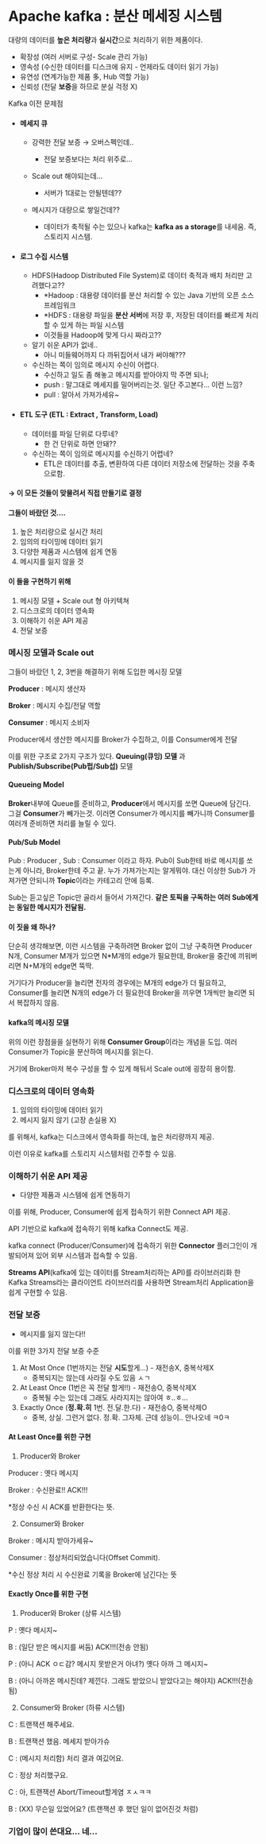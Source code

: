 # Apache kafka : 분산 메세징 시스템

대량의 데이터를 **높은 처리량**과 **실시간**으로 처리하기 위한 제품이다.

* 확장성 (여러 서버로 구성- Scale 관리 가능)
* 영속성  (수신한 데이터를 디스크에 유지 - 언제라도 데이터 읽기 가능)
* 유연성 (연계가능한 제품 多, Hub 역할 가능)
* 신뢰성 (전달 **보증**을 하므로 분실 걱정 X)

Kafka 이전 문제점

* #### 메세지 큐
  * 강력한 전달 보증 → 오버스펙인데..
    * 전달 보증보다는 처리 위주로...

  * Scale out 해야되는데...
    * 서버가 1대로는 안될텐데??
  * 메시지가 대량으로 쌓일건데??
    * 데이터가 축적될 수는 있으나 kafka는 **kafka as a storage**를 내세움. 즉, 스토리지 시스템.

* #### 로그 수집 시스템

  * HDFS(Hadoop Distributed File System)로 데이터 축적과 배치 처리만 고려했다고??
    * *Hadoop : 대용량 데이터를 분산 처리할 수 있는 Java 기반의 오픈 소스 프레임워크
    * *HDFS : 대용량 파일을 **분산 서버**에 저장 후, 저장된 데이터를 빠르게 처리할 수 있게 하는 파일 시스템
    * 이것들을 Hadoop에 맞게 다시 짜라고??
  * 알기 쉬운 API가 없네..
    * 아니 미들웨어까지 다 까뒤집어서 내가 써야해???
  * 수신하는 쪽이 임의로 메시지 수신이 어렵다.
    * 수신하고 일도 좀 해놓고 메시지를 받아야지 막 주면 되나;
    * push : 말그대로 메세지를 밀어버리는것. 일단 주고본다... 이런 느낌?
    * pull : 알아서 가져가세유~

* #### ETL 도구 (ETL : Extract , Transform, Load)

  * 데이터를 파일 단위로 다루네?
    * 한 건 단위로 하면 안돼??
  * 수신하는 쪽이 임의로 메시지를 수신하기 어렵네?
    * ETL은 데이터를 추출, 변환하여 다른 데이터 저장소에 전달하는 것을 주축으로함.

#### → 이 모든 것들이 맞물려서 직접 만들기로 결정

#### 그들이 바랐던 것....

1. 높은 처리량으로 실시간 처리
2. 임의의 타이밍에 데이터 읽기
3. 다양한 제품과 시스템에 쉽게 연동
4. 메시지를 잃지 않을 것

#### 이 들을 구현하기 위해

1. 메시징 모델 + Scale out 형 아키텍쳐
2. 디스크로의 데이터 영속화
3. 이해하기 쉬운 API 제공
4. 전달 보증



### 메시징 모델과 Scale out

그들이 바랐던 1, 2, 3번을 해결하기 위해 도입한 메시징 모델

**Producer** : 메시지 생산자

**Broker** : 메시지 수집/전달 역할

**Consumer** : 메시지 소비자

Producer에서 생산한 메시지를 Broker가 수집하고, 이를 Consumer에게 전달

이를 위한 구조로 2가지 구조가 있다. **Queuing(큐잉) 모델** 과 **Publish/Subscribe(Pub펍/Sub섭)** 모델

#### Queueing Model

**Broker**내부에 Queue를 준비하고, **Producer**에서 메시지를 쏘면 Queue에 담긴다. 그걸 **Consumer**가 빼가는것. 이러면 Consumer가 메시지를 빼가니까 Consumer를 여러개 준비하면 처리를 늘릴 수 있다.

#### Pub/Sub Model

Pub : Producer , Sub : Consumer 이라고 하자. Pub이 Sub한테 바로 메시지를 쏘는게 아니라, Broker한테 주고 끝. 누가 가져가는지는 알게뭐야. 대신 이상한 Sub가 가져가면 안되니까 **Topic**이라는 카테고리 안에 등록.

Sub는 듣고싶은 Topic만 골라서 들어서 가져간다. **같은 토픽을 구독하는 여러 Sub에게는 동일한 메시지가 전달됨.** 

#### 이 짓을 왜 하나?

단순히 생각해보면, 이런 시스템을 구축하려면 Broker 없이 그냥 구축하면 Producer N개, Consumer M개가 있으면 N*M개의 edge가 필요한데, Broker을 중간에 끼워버리면 N+M개의 edge면 뚝딱.

거기다가 Producer을 늘리면 전자의 경우에는 M개의 edge가 더 필요하고, Consumer를 늘리면 N개의 edge가 더 필요한데 Broker을 끼우면 1개씩만 늘리면 되서 복잡하지 않음.

#### kafka의 메시징 모델

위의 이런 장점을을 실현하기 위해 **Consumer Group**이라는 개념을 도입. 여러 Consumer가 Topic을 분산하여 메시지를 읽는다.

거기에 Broker마저 복수 구성을 할 수 있게 해둬서 Scale out에 굉장히 용이함.



### 디스크로의 데이터 영속화

1. 임의의 타이밍에 데이터 읽기
2. 메시지 잃지 않기 (고장 손실용 X)

를 위해서, kafka는 디스크에서 영속화를 하는데, 높은 처리량까지 제공.

이런 이유로 kafka를 스토리지 시스템처럼 간주할 수 있음.



### 이해하기 쉬운 API 제공

* 다양한 제품과 시스템에 쉽게 연동하기

이를 위해, Producer, Consumer에 쉽게 접속하기 위한 Connect API 제공.

API 기반으로 kafka에 접속하기 위해 kafka Connect도 제공.

kafka connect (Producer/Consumer)에 접속하기 위한 **Connector** 플러그인이 개발되어져 있어 외부 시스템과 접속할 수 있음.

**Streams API**(kafka에 있는 데이터를 Stream처리하는 API)를 라이브러리화 한 Kafka Streams라는 클라이언트 라이브러리를 사용하면 Stream처리 Application을 쉽게 구현할 수 있음.



### 전달 보증

* 메시지를 잃지 않는다!!

이를 위한 3가지 전달 보증 수준

1. At Most Once (1번까지는 전달 **시도**할게...) - 재전송X, 중복삭제X
   * 중복되지는 않는데  사라질 수도 있음 ㅅㄱ
2. At Least Once (1번은 꼭 전달 할게!!) - 재전송O, 중복삭제X
   * 중복될 수는 있는데 그래도 사라지지는 않아여 ㅎ..ㅎ...
3. Exactly Once (**정.확.히** 1번. 전.달.한.다) - 재전송O, 중복삭제O
   * 중복, 상실. 그런거 없다. 정.확. 그자체. 근데 성능이.. 안나오네 ㅋ0ㅋ

#### At Least Once를 위한 구현

1. Producer와 Broker

Producer : 옛다 메시지

Broker : 수신완료!! ACK!!!

*정상 수신 시 ACK를 반환한다는 뜻.

2. Consumer와 Broker

Broker : 메시지 받아가세유~

Consumer : 정상처리되었습니다(Offset Commit).

*수신 정상 처리 시 수신완료 기록을 Broker에 남긴다는 뜻

#### Exactly Once를 위한 구현

1. Producer와 Broker (상류 시스템)

P : 옛다 메시지~

B : (일단 받은 메시지를 써둠) ACK!!!(전송 안됨)

P : (아니 ACK ㅇㄷ감? 메시지 못받은거 아녀?) 옛다 아까 그 메시지~

B : (아니 아까온 메시진데? 제낀다. 그래도 받았으니 받았다고는 해야지) ACK!!!(전송됨)

2. Consumer와 Broker (하류 시스템)

C : 트랜잭션 해주세요.

B : 트랜잭션 했음. 메세지 받아가슈

C : (메시지 처리함) 처리 결과 여깄어요.

C : 정상 처리했구요.

C : 아, 트랜잭션 Abort/Timeout할게염 ㅈㅅㅋㅋ

B : (XX) 무슨일 있었어요? (트랜잭션 후 했던 일이 없어진것 처럼)



### 기업이 많이 쓴대요... 네...





